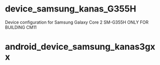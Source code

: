 # device_samsung_kanas_G355H
Device configuration for Samsung Galaxy Core 2 SM-G355H
ONLY FOR BUILDING CM11
# android_device_samsung_kanas3gxx
